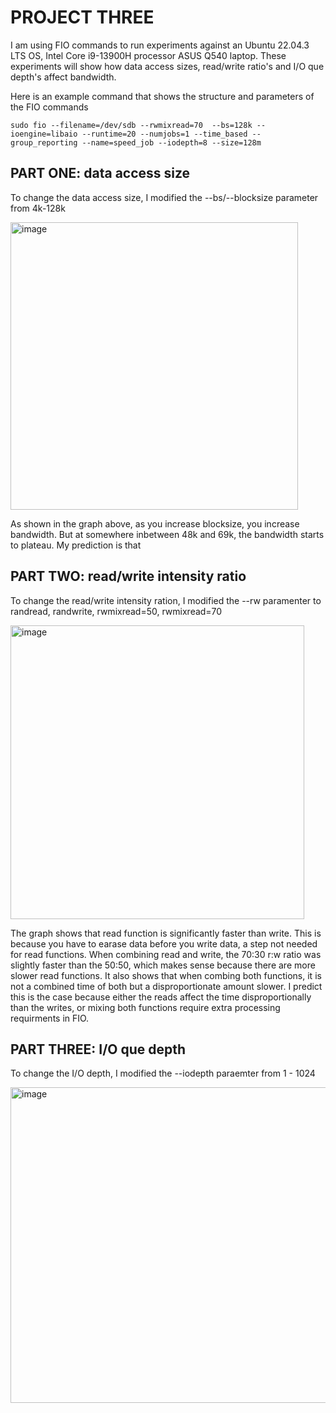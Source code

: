 # PROJECT THREE

I am using FIO commands to run experiments against an Ubuntu 22.04.3 LTS OS, Intel Core i9-13900H processor ASUS Q540 laptop. These experiments will show how data access sizes, read/write ratio's and I/O que depth's affect bandwidth.

Here is an example command that shows the structure and parameters of the FIO commands


    sudo fio --filename=/dev/sdb --rwmixread=70  --bs=128k --ioengine=libaio --runtime=20 --numjobs=1 --time_based --      
    group_reporting --name=speed_job --iodepth=8 --size=128m

## PART ONE: data access size

To change the data access size, I modified the --bs/--blocksize parameter from 4k-128k

<img width="460" alt="image" src="https://github.com/rienajahnke1/ECSE4320_Adv_CompSys/assets/57211117/433baf6f-7542-47c9-977a-035e4f3aeb7f">


As shown in the graph above, as you increase blocksize, you increase bandwidth. But at somewhere inbetween 48k and 69k, the bandwidth starts to plateau. My prediction is that

## PART TWO: read/write intensity ratio

To change the read/write intensity ration, I modified the --rw paramenter to randread, randwrite, rwmixread=50, rwmixread=70

<img width="470" alt="image" src="https://github.com/rienajahnke1/ECSE4320_Adv_CompSys/assets/57211117/f5ca7363-9f93-466c-83d9-e226014d2b87">


The graph shows that read function is significantly faster than write. This is because you have to earase data before you write data, a step not needed for read functions. When combining read and write, the 70:30 r:w ratio was slightly faster than the 50:50, which makes sense because there are more slower read functions. It also shows that when combing both functions, it is not a combined time of both but a disproportionate amount slower. I predict this is the case because either the reads affect the time disproportionally than the writes, or mixing both functions require extra processing requirments in FIO.
## PART THREE: I/O que depth

To change the I/O depth, I modified the --iodepth paraemter from 1 - 1024

<img width="505" alt="image" src="https://github.com/rienajahnke1/ECSE4320_Adv_CompSys/assets/57211117/336ff0d3-08aa-4ec1-b3c9-80575d0cbcdc">

